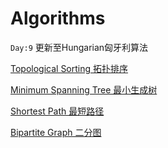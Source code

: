 # Algorithms
`Day:9` 更新至Hungarian匈牙利算法

[Topological Sorting 拓扑排序](https://github.com/Zhenyuan-Xi/Algorithm/tree/master/Topological%20Sorting)

[Minimum Spanning Tree 最小生成树](https://github.com/Zhenyuan-Xi/Algorithms/tree/master/Minimum%20Spanning%20Tree)

[Shortest Path 最短路径](https://github.com/Zhenyuan-Xi/Algorithms/tree/master/Shortest%20Path)

[Bipartite Graph 二分图](https://github.com/Zhenyuan-Xi/Algorithms/tree/master/Bipartite%20Graph)

